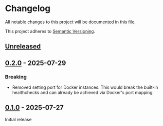 # Changelog

All notable changes to this project will be documented in this file.

This project adheres to [Semantic Versioning](https://semver.org).

<!--
Note: In this file, do not use the hard wrap in the middle of a sentence for compatibility with GitHub comment style markdown rendering.
-->

## [Unreleased]

## [0.2.0] - 2025-07-29
### Breaking
- Removed setting port for Docker instances. This would break the built-in healthchecks and can already be achieved via Docker's port mapping

## [0.1.0] - 2025-07-27

Initial release

[Unreleased]: https://github.com/CPU-Blanc/Rumia/compare/v0.2.0...HEAD
[0.2.0]: https://github.com/CPU-Blanc/Rumia/compare/v0.1.0...v0.2.0
[0.1.0]: https://github.com/CPU-Blanc/Rumia/tree/v0.1.0